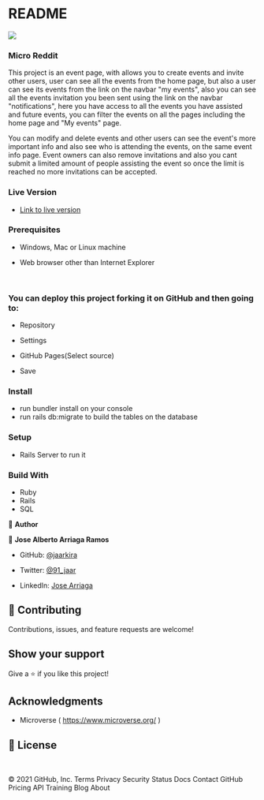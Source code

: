 # README
![](https://img.shields.io/badge/Microverse-blueviolet)

### Micro Reddit

This project is an event page, with allows you to create events and invite other users, user can see all the events from the home page, but also a user can see its events from the link on the navbar "my events", also you can see all the events invitation you been sent using the link on the navbar "notifications", here you have access to all the events you have assisted and future events, you can filter the events on all the pages including the home page and "My events" page.

You can modify and delete events and other users can see the event's more important info and also see who is attending the events, on the same event info page. Event owners can also remove invitations and also you cant submit a limited amount of people assisting the event so once the limit is reached no more invitations can be accepted.

### Live Version

- [Link to live version](https://secure-hamlet-92535.herokuapp.com/login)


### Prerequisites

- Windows, Mac or Linux machine 

- Web browser other than Internet Explorer

​
### You can deploy this project forking it on GitHub and then going to:

- Repository

- Settings

- GitHub Pages(Select source)

- Save


### Install

- run bundler install on your console
- run rails db:migrate to build the tables on the database

### Setup

- Rails Server to run it

### Build With

- Ruby 
- Rails
- SQL


👤 **Author**

👤 **Jose Alberto Arriaga Ramos**

- GitHub: [@jaarkira](https://github.com/jaarkira )

- Twitter: [@91_jaar](https://twitter.com/91_jaar )

- LinkedIn: [Jose Arriaga](https://www.linkedin.com/in/jaar/)
​

## 🤝 Contributing

Contributions, issues, and feature requests are welcome!

## Show your support


Give a ⭐️ if you like this project!


## Acknowledgments

- Microverse ( https://www.microverse.org/ )

## 📝 License

​
 
© 2021 GitHub, Inc.
Terms
Privacy
Security
Status
Docs
Contact GitHub
Pricing
API
Training
Blog
About
